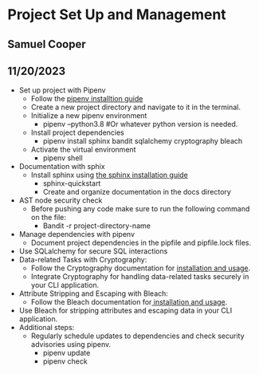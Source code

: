 <!-----



Conversion time: 0.387 seconds.


Using this Markdown file:

1. Paste this output into your source file.
2. See the notes and action items below regarding this conversion run.
3. Check the rendered output (headings, lists, code blocks, tables) for proper
   formatting and use a linkchecker before you publish this page.

Conversion notes:

* Docs to Markdown version 1.0β35
* Mon Nov 20 2023 17:34:04 GMT-0800 (PST)
* Source doc: Project Initialization
* This is a partial selection. Check to make sure intra-doc links work.
----->



<h1>Project Set Up and Management</h2>
<h2>Samuel Cooper</h2>
<h2>11/20/2023</h2>

* Set up project with Pipenv
    * Follow the [pipenv installtion guide](https://realpython.com/pipenv-guide/)
    * Create a new project directory and navigate to it in the terminal. 
    * Initialize a new pipenv environment 
        * pipenv –python3.8 #Or whatever python version is needed.
    * Install project dependencies
        * pipenv install sphinx bandit sqlalchemy cryptography bleach
    * Activate the virtual environment
        * pipenv shell
* Documentation with sphix
    * Install sphinx using [the sphinx installation guide](https://www.sphinx-doc.org/en/master/usage/installation.html)
        * sphinx-quickstart 
        * Create and organize documentation in the docs directory
* AST node security check 
    * Before pushing any code make sure to run the following command on the file:
        * Bandit -r project-directory-name
* Manage dependencies with pipenv 
    * Document project dependencies in the pipfile and pipfile.lock files. 
* Use SQLalchemy for secure SQL interactions  
* Data-related Tasks with Cryptography:
    * Follow the Cryptography documentation for [installation and usage](https://cryptography.io/en/latest/).
    * Integrate Cryptography for handling data-related tasks securely in your CLI application.
* Attribute Stripping and Escaping with Bleach:
    * Follow the Bleach documentation for[ installation and usage](https://pypi.org/project/bleach/).
* Use Bleach for stripping attributes and escaping data in your CLI application.
* Additional steps:
    * Regularly schedule updates to dependencies and check security advisories using pipenv. 
        * pipenv update
        * pipenv check